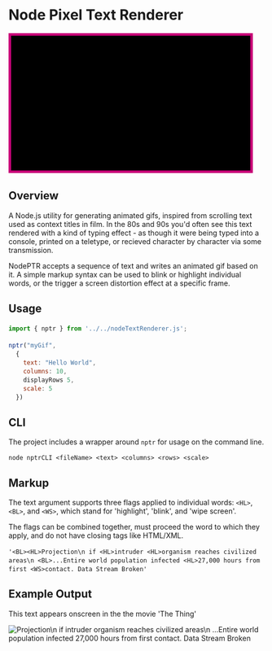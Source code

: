 # Node Pixel Text Renderer

![The sky above the port was the color of television tuned to a dead channel](https://github.com/Visible-Radio/NodePTR/blob/30d7c7ccd7c984f973dc2b8d77af34d5d02af21f/PTR/PTR_output/neuromancer_pg_1.gif)

## Overview

A Node.js utility for generating animated gifs, inspired from scrolling text used as context titles in film.
In the 80s and 90s you'd often see this text rendered with a kind of typing effect - as though it were being typed into a console, printed on a teletype, or recieved character by character via some transmission.

NodePTR accepts a sequence of text and writes an animated gif based on it. A simple markup syntax can be used to blink or highlight individual words, or the trigger a screen distortion effect at a specific frame.

## Usage

```javascript
import { nptr } from '../../nodeTextRenderer.js';

nptr("myGif",
  {
    text: "Hello World",
    columns: 10,
    displayRows 5,
    scale: 5
  })
```

## CLI

The project includes a wrapper around `nptr` for usage on the command line.

```shell
node nptrCLI <fileName> <text> <columns> <rows> <scale>
```

## Markup

The text argument supports three flags applied to individual words: `<HL>`, `<BL>`, and `<WS>`, which stand for 'highlight', 'blink', and 'wipe screen'.

The flags can be combined together, must proceed the word to which they apply, and do not have closing tags like HTML/XML.

`'<BL><HL>Projection\n if <HL>intruder <HL>organism reaches civilized areas\n <BL>...Entire world population infected <HL>27,000 hours from first <WS>contact. Data Stream Broken'`

## Example Output

This text appears onscreen in the the movie 'The Thing'

![<BL><HL>Projection\n if <HL>intruder <HL>organism reaches civilized areas\n <BL>...Entire world population infected <HL>27,000 hours from first <WS>contact. Data Stream Broken](https://github.com/Visible-Radio/NodePTR/blob/245168c4312791a29da8313d016e1490453276a2/PTR/PTR_output/the_thing_with_glitch.gif)
